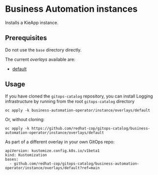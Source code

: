 # Business Automation instances

Installs a KieApp instance.

## Prerequisites

Do not use the `base` directory directly.

The current *overlays* available are:
* [default](overlays/default)

## Usage

If you have cloned the `gitops-catalog` repository, you can install Logging infrastructure by running from the root `gitops-catalog` directory

```
oc apply -k business-automation-operator/instance/overlays/default
```

Or, without cloning:

```
oc apply -k https://github.com/redhat-cop/gitops-catalog/business-automation-operator/instance/overlays/default
```

As part of a different overlay in your own GitOps repo:

```
apiVersion: kustomize.config.k8s.io/v1beta1
kind: Kustomization
bases:
  - github.com/redhat-cop/gitops-catalog/business-automation-operator/instance/overlays/default?ref=main
```

